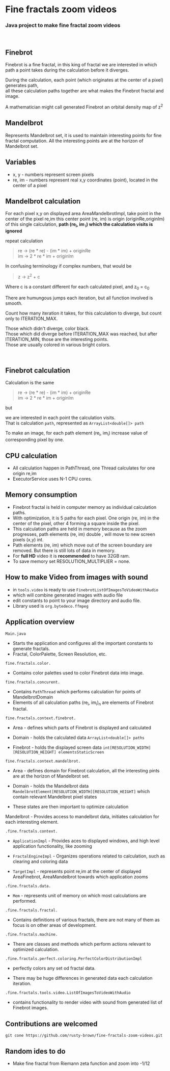 # Fine fractals zoom videos

### Java project to make fine fractal zoom videos

<br>

## Finebrot

Finebrot is a fine fractal, in this king of fractal we are interested in which path a point takes
during the calculation before it diverges.

During the calculation, each point (which originates at the center of a pixel) generates path,  
all these calculation paths together are what makes the Finebrot fractal and image.

A mathematician might call generated Finebrot an orbital density map of z<sup>2</sup>


## Mandelbrot

Represents Mandelbrot set, it is used to maintain interesting points for fine fractal computation.
All the interesting points are at the horizon of Mandelbrot set.


## Variables

- x, y - numbers represent screen pixels
- re, im - numbers represent real x,y coordinates (point), located in the center of a pixel


## Mandelbrot calculation

For each pixel x,y on displayed area AreaMandelbrotImpl, take point in the center of the pixel re,im
this center point (re, im) is origin (originRe,originIm) of this single calculation, **path (re<sub>i</sub>, im<sub>
i</sub>) which the calculation visits is ignored**

repeat calculation

> re -> (re * re) - (im * im) + originRe  
> im -> 2 * re * im + originIm

In confusing terminology if complex numbers, that would be

> z -> z<sup>2</sup> + c

Where c is a constant different for each calculated pixel, and z<sub>0</sub> = c<sub>0</sub>

There are humungous jumps each iteration, but all function involved is smooth.

Count how many iteration it takes, for this calculation to diverge, but count only to ITERATION_MAX.

Those which didn't diverge, color black.  
Those which did diverge before ITERATION_MAX was reached, but after ITERATION_MIN, those are the interesting points.  
Those are usually colored in various bright colors.

<br>

## Finebrot calculation

Calculation is the same

> re -> (re * re) - (im * im) + originRe  
> im -> 2 * re * im + originIm

but

we are interested in each point the calculation visits.  
That is calculation `path`, represented as `ArrayList<double[]> path`

To make an image, for each path element (re<sub>i</sub>, im<sub>i</sub>) increase value of corresponding pixel by one.


## CPU calculation

- All calculation happen in PathThread, one Thread calculates for one origin re,im
- ExecutorService uses N-1 CPU cores.


## Memory consumption

- Finebrot fractal is held in computer memory as individual calculation paths.
- With optimization, it is 5 paths for each pixel. One origin (re, im) in the center of the pixel,
  other 4 forming a square inside the pixel.
- This calculation paths are held in memory because as the zoom progresses, path elements (re, im) double
  , will move to new screen pixels (x,y) int.
- Path elements (re, im) which move out of the screen boundary are removed. But there is still lots of data in memory.
- For **full HD** video it is **recommended** to have 32GB ram.
- To save memory set RESOLUTION_MULTIPLIER = none.


## How to make Video from images with sound

- in `tools.video` is ready to use `FinebrotListOfImagesToVideoWithAudio`
- which will combine generated images with audio file
- edit constants to point to your image directory and audio file.
- Library used is `org.bytedeco.ffmpeg`


## Application overview

`Main.java`

* Starts the application and configures all the important constants to generate fractals.  
* Fractal, ColorPalette, Screen Resolution, etc.


`fine.fractals.color.`

* Contains color palettes used to color Finebrot data into image.


`fine.fractals.concurent.`

* Contains `PathThread` which performs calculation for points of MandelbrotDomain
* Elements of all calculation paths (re<sub>i</sub>, im<sub>i</sub>)<sub>n</sub> are elements of Finebrot fractal.


`fine.fractals.context.finebrot.`

* Area - defines which parts of Finebrot is displayed and calculated

* Domain - holds the calculated data `ArrayList<double[]> paths`

* Finebrot - holds the displayed screen data `int[RESOLUTION_WIDTH][RESOLUTION_HEIGHT] elementsStaticScreen`


`fine.fractals.context.mandelbrot.`

* Area - defines domain for Finebrot calculation, all the interesting pints are at the horizon of Mandelbrot set.

* Domain - holds the Mandelbrot data `MandelbrotElement[RESOLUTION_WIDTH][RESOLUTION_HEIGHT]` which contain relevant
Mandelbrot pixel states
* These states are then important to optimize calculation

Mandelbrot - Provides access to mandelbrot data, initiates calculation for each interesting element.


`.fine.fractals.context.`

* `ApplicationImpl` - Provides aces to displayed windows, and high level application functionality, like zooming

* `FractalEngineImpl` - Organizes operations related to calculation, such as clearing and coloring data

* `TargetImpl` - represents point re,im at the center of displayed AreaFinebrot, AreaMandelbrot towards which application
zooms


`.fine.fractals.data.`

* `Mem` - represents unit of memory on which most calculations are performed.


`.fine.fractals.fractal.`

* Contains definitions of various fractals, there are not many of them as focus is on other areas of development.


`.fine.fractals.machine.`

* There are classes and methods which perform actions relevant to optimized calculation.


`.fine.fractals.perfect.coloring.PerfectColorDistributionImpl` 

* perfectly colors any set od fractal data.

* There may be huge differences in generated data each calculation iteration.  


`.fine.fractals.tools.video.ListOfImagesToVideoWithAudio` 

* contains functionality to render video with sound from generated list of Finebrot images.


## Contributions are welcomed

```
git cone https://github.com/rusty-brown/fine-fractals-zoom-videos.git
```


## Random ides to do

- Make fine fractal from Riemann zeta function and zoom into -1/12
